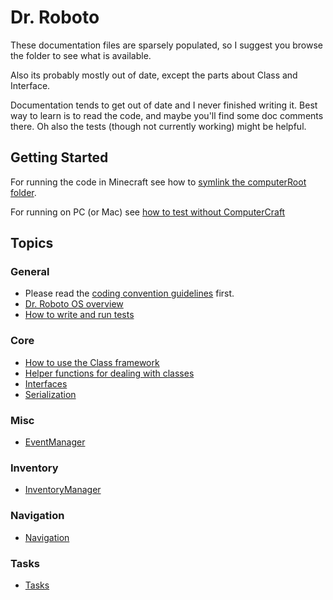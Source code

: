 # Dr. Roboto

These documentation files are sparsely populated, so I suggest you browse the folder to see what is available.

Also its probably mostly out of date, except the parts about Class and Interface.

Documentation tends to get out of date and I never finished writing it. Best way to learn is to read the code, and maybe you'll find some doc comments there. Oh also the tests (though not currently working) might be helpful.

## Getting Started

For running the code in Minecraft see how to [symlink the computerRoot folder](Symlinking.md).

For running on PC (or Mac) see [how to test without ComputerCraft](RunningOnPC.md)

## Topics

### General

-   Please read the [coding convention guidelines](Conventions.md) first.
-   [Dr. Roboto OS overview](RobotoOS/index.md)
-   [How to write and run tests](Tests.md)

### Core

-   [How to use the Class framework](RobotoOS/Class.md)
-   [Helper functions for dealing with classes](RobotoOS/helpers.md)
-   [Interfaces](RobotoOS/Interface.md)
-   [Serialization](RobotoOS/Serialization.md)

### Misc

-   [EventManager](Core/EventManager.md)

### Inventory

-   [InventoryManager](InventoryManager.md)

### Navigation

-   [Navigation](Navigation.md)

### Tasks

-   [Tasks](Tasks.md)
